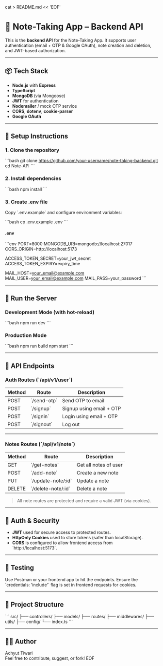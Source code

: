 cat > README.md << 'EOF'
# 📝 Note-Taking App – Backend API

This is the **backend API** for the Note-Taking App. It supports user authentication (email + OTP & Google OAuth), note creation and deletion, and JWT-based authorization.

---

## 📦 Tech Stack

- **Node.js** with **Express**
- **TypeScript**
- **MongoDB** (via Mongoose)
- **JWT** for authentication
- **Nodemailer** / mock OTP service
- **CORS**, **dotenv**, **cookie-parser**
- **Google OAuth**

---

## 🔧 Setup Instructions

### 1. Clone the repository

\`\`\`bash
git clone https://github.com/your-username/note-taking-backend.git
cd Note-API
\`\`\`

### 2. Install dependencies

\`\`\`bash
npm install
\`\`\`

### 3. Create .env file

Copy \`.env.example\` and configure environment variables:

\`\`\`bash
cp .env.example .env
\`\`\`

#### .env

\`\`\`env
PORT=8000
MONGODB_URI=mongodb://localhost:27017
CORS_ORIGIN=http://localhost:5173

ACCESS_TOKEN_SECRET=your_jwt_secret
ACCESS_TOKEN_EXPIRY=expiry_time

MAIL_HOST=your_email@example.com
MAIL_USER=your_email@example.com
MAIL_PASS=your_password
\`\`\`

---

## 🚀 Run the Server

### Development Mode (with hot-reload)

\`\`\`bash
npm run dev
\`\`\`

### Production Mode

\`\`\`bash
npm run build
npm start
\`\`\`

---

## 📌 API Endpoints

### Auth Routes (\`/api/v1/user\`)

| Method | Route                  | Description                     |
|--------|------------------------|---------------------------------|
| POST   | \`/send-otp\`            | Send OTP to email               |
| POST   | \`/signup\`              | Signup using email + OTP        |
| POST   | \`/signin\`               | Login using email + OTP         |
| POST   | \`/signout\`              | Log out                         |

---

### Notes Routes (\`/api/v1/note\`)

| Method | Route                  | Description               |
|--------|------------------------|---------------------------|
| GET    | \`/get-notes\`            | Get all notes of user     |
| POST   | \`/add-note\`              | Create a new note         |
| PUT    | \`/update-note/:id\`          | Update a note             |
| DELETE | \`/delete-note/:id\`          | Delete a note             |

> All note routes are protected and require a valid JWT (via cookies).

---

## 🔐 Auth & Security

- **JWT** used for secure access to protected routes.
- **HttpOnly Cookies** used to store tokens (safer than localStorage).
- **CORS** is configured to allow frontend access from \`http://localhost:5173\`.

---

## 🧪 Testing

Use Postman or your frontend app to hit the endpoints. Ensure the \`credentials: 'include'\` flag is set in frontend requests for cookies.

---

## 📁 Project Structure

\`\`\`
src/
├── controllers/
├── models/
├── routes/
├── middlewares/
├── utils/
├── config/
└── index.ts
\`\`\`

---

## 🙋‍♂️ Author

Achyut Tiwari  
Feel free to contribute, suggest, or fork!
EOF
